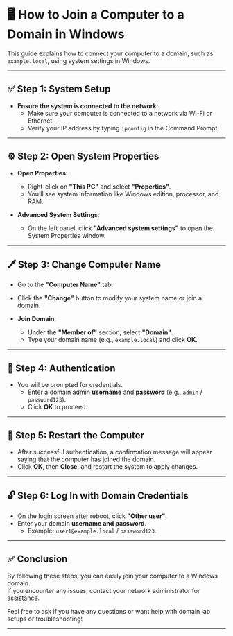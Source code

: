 # 🖥️ How to Join a Computer to a Domain in Windows

This guide explains how to connect your computer to a domain, such as `example.local`, using system settings in Windows.

---

## ✅ Step 1: System Setup

- **Ensure the system is connected to the network**:
  - Make sure your computer is connected to a network via Wi-Fi or Ethernet.
  - Verify your IP address by typing `ipconfig` in the Command Prompt.

---

## ⚙️ Step 2: Open System Properties

- **Open Properties**:
  - Right-click on **"This PC"** and select **"Properties"**.
  - You’ll see system information like Windows edition, processor, and RAM.

- **Advanced System Settings**:
  - On the left panel, click **"Advanced system settings"** to open the System Properties window.

---

## 🖊️ Step 3: Change Computer Name

- Go to the **"Computer Name"** tab.
- Click the **"Change"** button to modify your system name or join a domain.

- **Join Domain**:
  - Under the **"Member of"** section, select **"Domain"**.
  - Type your domain name (e.g., `example.local`) and click **OK**.

---

## 🔐 Step 4: Authentication

- You will be prompted for credentials.
  - Enter a domain admin **username** and **password** (e.g., `admin` / `password123`).
  - Click **OK** to proceed.

---

## 🔁 Step 5: Restart the Computer

- After successful authentication, a confirmation message will appear saying that the computer has joined the domain.
- Click **OK**, then **Close**, and restart the system to apply changes.

---

## 🔓 Step 6: Log In with Domain Credentials

- On the login screen after reboot, click **"Other user"**.
- Enter your domain **username and password**.
  - Example: `user1@example.local` / `password123`.

---

## ✅ Conclusion

By following these steps, you can easily join your computer to a Windows domain.  
If you encounter any issues, contact your network administrator for assistance.

Feel free to ask if you have any questions or want help with domain lab setups or troubleshooting!

---
